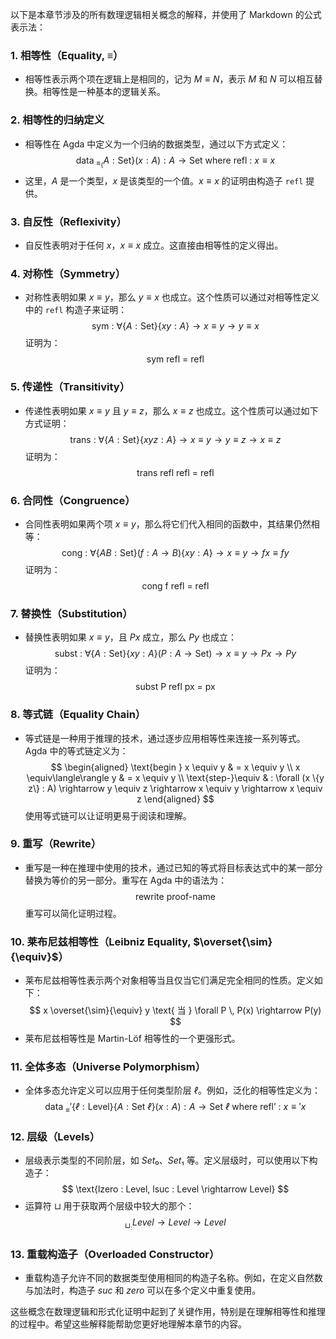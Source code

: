 以下是本章节涉及的所有数理逻辑相关概念的解释，并使用了 Markdown 的公式表示法：

### 1. **相等性（Equality, $\equiv$）**
   - 相等性表示两个项在逻辑上是相同的，记为 $M \equiv N$，表示 $M$ 和 $N$ 可以相互替换。相等性是一种基本的逻辑关系。

### 2. **相等性的归纳定义**
   - 相等性在 Agda 中定义为一个归纳的数据类型，通过以下方式定义：
     $$
     \text{data } _\equiv_ \{A : \text{Set}\} (x : A) : A \rightarrow \text{Set} \text{ where }
     \text{refl : } x \equiv x
     $$
   - 这里，$A$ 是一个类型，$x$ 是该类型的一个值。$x \equiv x$ 的证明由构造子 `refl` 提供。

### 3. **自反性（Reflexivity）**
   - 自反性表明对于任何 $x$，$x \equiv x$ 成立。这直接由相等性的定义得出。

### 4. **对称性（Symmetry）**
   - 对称性表明如果 $x \equiv y$，那么 $y \equiv x$ 也成立。这个性质可以通过对相等性定义中的 `refl` 构造子来证明：
     $$
     \text{sym : } \forall \{A : \text{Set}\} \{x y : A\} \rightarrow x \equiv y \rightarrow y \equiv x
     $$
     证明为：
     $$
     \text{sym refl = refl}
     $$

### 5. **传递性（Transitivity）**
   - 传递性表明如果 $x \equiv y$ 且 $y \equiv z$，那么 $x \equiv z$ 也成立。这个性质可以通过如下方式证明：
     $$
     \text{trans : } \forall \{A : \text{Set}\} \{x y z : A\} \rightarrow x \equiv y \rightarrow y \equiv z \rightarrow x \equiv z
     $$
     证明为：
     $$
     \text{trans refl refl = refl}
     $$

### 6. **合同性（Congruence）**
   - 合同性表明如果两个项 $x \equiv y$，那么将它们代入相同的函数中，其结果仍然相等：
     $$
     \text{cong : } \forall \{A B : \text{Set}\} (f : A \rightarrow B) \{x y : A\} \rightarrow x \equiv y \rightarrow f x \equiv f y
     $$
     证明为：
     $$
     \text{cong f refl = refl}
     $$

### 7. **替换性（Substitution）**
   - 替换性表明如果 $x \equiv y$，且 $P x$ 成立，那么 $P y$ 也成立：
     $$
     \text{subst : } \forall \{A : \text{Set}\} \{x y : A\} (P : A \rightarrow \text{Set}) \rightarrow x \equiv y \rightarrow P x \rightarrow P y
     $$
     证明为：
     $$
     \text{subst P refl px = px}
     $$

### 8. **等式链（Equality Chain）**
   - 等式链是一种用于推理的技术，通过逐步应用相等性来连接一系列等式。Agda 中的等式链定义为：
     $$
     \begin{aligned}
     \text{begin } x \equiv y & = x \equiv y \\
     x \equiv\langle\rangle y & = x \equiv y \\
     \text{step-}\equiv & : \forall (x \{y z\} : A) \rightarrow y \equiv z \rightarrow x \equiv y \rightarrow x \equiv z
     \end{aligned}
     $$
     使用等式链可以让证明更易于阅读和理解。

### 9. **重写（Rewrite）**
   - 重写是一种在推理中使用的技术，通过已知的等式将目标表达式中的某一部分替换为等价的另一部分。重写在 Agda 中的语法为：
     $$
     \text{rewrite } \text{proof-name}
     $$
     重写可以简化证明过程。

### 10. **莱布尼兹相等性（Leibniz Equality, $\overset{\sim}{\equiv}$）**
   - 莱布尼兹相等性表示两个对象相等当且仅当它们满足完全相同的性质。定义如下：
     $$
     x \overset{\sim}{\equiv} y \text{ 当 } \forall P \, P(x) \rightarrow P(y)
     $$
   - 莱布尼兹相等性是 Martin-Löf 相等性的一个更强形式。

### 11. **全体多态（Universe Polymorphism）**
   - 全体多态允许定义可以应用于任何类型阶层 $ℓ$。例如，泛化的相等性定义为：
     $$
     \text{data } _\equiv' \{ℓ : \text{Level}\} \{A : \text{Set } ℓ\} (x : A) : A \rightarrow \text{Set } ℓ \text{ where }
     \text{refl' : } x \equiv' x
     $$

### 12. **层级（Levels）**
   - 层级表示类型的不同阶层，如 $Set₀$、$Set₁$ 等。定义层级时，可以使用以下构造子：
     $$
     \text{lzero : Level, lsuc : Level \rightarrow Level}
     $$
   - 运算符 $⊔$ 用于获取两个层级中较大的那个：
     $$
     _⊔_ : Level \rightarrow Level \rightarrow Level
     $$

### 13. **重载构造子（Overloaded Constructor）**
   - 重载构造子允许不同的数据类型使用相同的构造子名称。例如，在定义自然数与加法时，构造子 $suc$ 和 $zero$ 可以在多个定义中重复使用。

这些概念在数理逻辑和形式化证明中起到了关键作用，特别是在理解相等性和推理的过程中。希望这些解释能帮助您更好地理解本章节的内容。